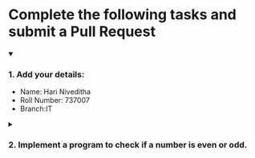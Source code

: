# Complete the following tasks and submit a Pull Request
<details open>
<summary><h3>1. Add your details: </h3></summary>
<ul>
  <li> Name: Hari Niveditha </li>
  <li> Roll Number: 737007 </li>
  <li> Branch:IT </li>
</ul>
</details>
<details>
<summary><h3> 2. Implement a program to check if a number is even or odd. </h3></summary>
<ul>
  <li> Create a new file in the repository and add your code. </li>
  <li> Use any programming language of your choice. </li>
</ul>
</details>

